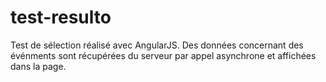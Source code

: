 # test-resulto
Test de sélection réalisé avec AngularJS. Des données concernant des événments sont récupérées du serveur par appel asynchrone et affichées dans la page.
